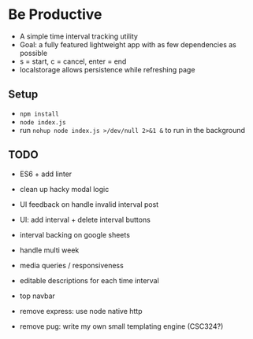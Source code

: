 # Be Productive
- A simple time interval tracking utility
- Goal: a fully featured lightweight app with as few dependencies as possible
- s = start, c = cancel, enter = end
- localstorage allows persistence while refreshing page

## Setup
- `npm install`
- `node index.js`
- run `nohup node index.js >/dev/null 2>&1 &` to run in the background

## TODO
- ES6 + add linter
- clean up hacky modal logic
- UI feedback on handle invalid interval post
- UI: add interval + delete interval buttons
- interval backing on google sheets
- handle multi week

- media queries / responsiveness
- editable descriptions for each time interval
- top navbar
- remove express: use node native http
- remove pug: write my own small templating engine (CSC324?)